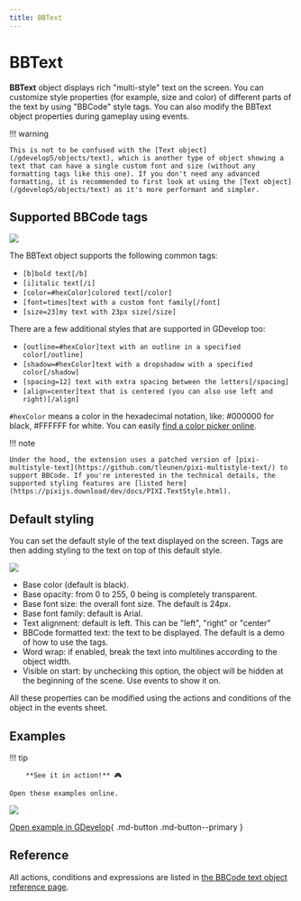 ```yaml
---
title: BBText
---
```

# BBText

**BBText** object displays rich "multi-style" text on the screen. You can customize style properties (for example, size and color) of different parts of the text by using "BBCode" style tags. You can also modify the BBText object properties during gameplay using events.

!!! warning

    This is not to be confused with the [Text object](/gdevelop5/objects/text), which is another type of object showing a text that can have a single custom font and size (without any formatting tags like this one). If you don't need any advanced formatting, it is recommended to first look at using the [Text object](/gdevelop5/objects/text) as it's more performant and simpler.

## Supported BBCode tags

![](/gdevelop5/objects/stylestag.png)

The BBText object supports the following common tags:

  * `[b]bold text[/b]`
  * `[i]italic text[/i]`
  * `[color=#hexColor]colored text[/color]`
  * `[font=times]text with a custom font family[/font]`
  * `[size=23]my text with 23px size[/size]`

There are a few additional styles that are supported in GDevelop too:

  * `[outline=#hexColor]text with an outline in a specified color[/outline]`
  * `[shadow=#hexColor]text with a dropshadow with a specified color[/shadow]`
  * `[spacing=12] text with extra spacing between the letters[/spacing]`
  * `[align=center]text that is centered (you can also use left and right)[/align]`

`#hexColor` means a color in the hexadecimal notation, like: #000000 for black, #FFFFFF for white. You can easily [find a color picker online](https://htmlcolorcodes.com/).

!!! note

    Under the hood, the extension uses a patched version of [pixi-multistyle-text](https://github.com/tleunen/pixi-multistyle-text/) to support BBCode. If you're interested in the technical details, the supported styling features are [listed here](https://pixijs.download/dev/docs/PIXI.TextStyle.html).

## Default styling

You can set the default style of the text displayed on the screen. Tags are then adding styling to the text on top of this default style.

![](/gdevelop5/objects/bbtext/pasted/20230304-163249.png)

  * Base color (default is black).
  * Base opacity: from 0 to 255, 0 being is completely transparent.
  * Base font size: the overall font size. The default is 24px.
  * Base font family: default is Arial.
  * Text alignment: default is left. This can be "left", "right" or "center"
  * BBCode formatted text: the text to be displayed. The default is a demo of how to use the tags.
  * Word wrap: if enabled, break the text into multilines according to the object width.
  * Visible on start: by unchecking this option, the object will be hidden at the beginning of the scene. Use events to show it on.

All these properties can be modified using the actions and conditions of the object in the events sheet.

## Examples

!!! tip

        **See it in action!** 🎮

    Open these examples online.

[![](/gdevelop5/objects/bbtext-example.jpg)](https://editor.gdevelop.io/?project=example://bbtext-object-demo)

[Open example in GDevelop](https://editor.gdevelop.io/?project=example://bbtext-object-demo){ .md-button .md-button--primary }

## Reference

All actions, conditions and expressions are listed in [the BBCode text object reference page](/gdevelop5/all-features/bbtext/reference/).